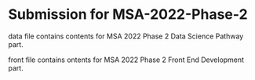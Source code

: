 # Submission for MSA-2022-Phase-2

data file contains contents for MSA 2022 Phase 2 Data Science Pathway part.

front file contains ontents for MSA 2022 Phase 2 Front End Development part.
